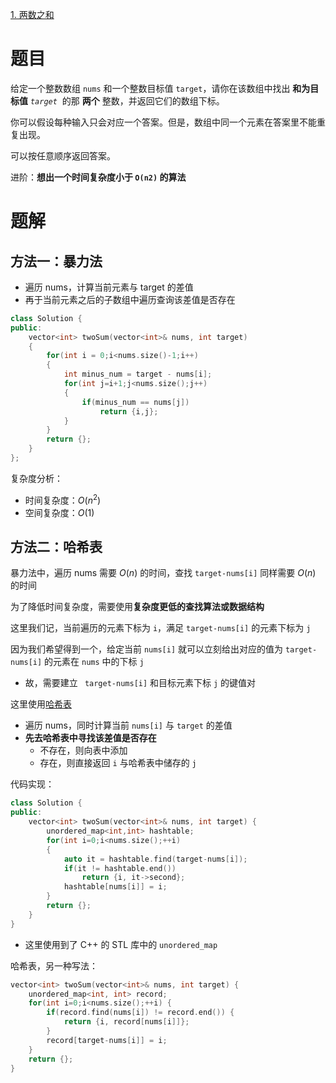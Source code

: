 [1. 两数之和](https://leetcode.cn/problems/two-sum/)

# 题目

给定一个整数数组 `nums` 和一个整数目标值 `target`，请你在该数组中找出 **和为目标值** _`target`_  的那 **两个** 整数，并返回它们的数组下标。

你可以假设每种输入只会对应一个答案。但是，数组中同一个元素在答案里不能重复出现。

可以按任意顺序返回答案。

进阶：**想出一个时间复杂度小于 `O(n2)` 的算法**

# 题解

## 方法一：暴力法

- 遍历 nums，计算当前元素与 target 的差值
- 再于当前元素之后的子数组中遍历查询该差值是否存在

```cpp
class Solution {
public:
	vector<int> twoSum(vector<int>& nums, int target)
	{
		for(int i = 0;i<nums.size()-1;i++)
		{
			int minus_num = target - nums[i];
			for(int j=i+1;j<nums.size();j++)
			{ 
				if(minus_num == nums[j])
					return {i,j};
			}
		}
		return {};
	}
};
```

复杂度分析：
- 时间复杂度：$O(n^2)$
- 空间复杂度：$O(1)$

## 方法二：哈希表

暴力法中，遍历 nums 需要 $O(n)$ 的时间，查找 `target-nums[i]` 同样需要 $O(n)$ 的时间

为了降低时间复杂度，需要使用**复杂度更低的查找算法或数据结构**

这里我们记，当前遍历的元素下标为 `i`，满足 `target-nums[i]` 的元素下标为 `j`

因为我们希望得到一个，给定当前 `nums[i]` 就可以立刻给出对应的值为 `target-nums[i]` 的元素在 `nums` 中的下标 `j` 
- 故，需要建立 ` target-nums[i]` 和目标元素下标 ` j ` 的键值对

这里使用[哈希表](LeetCode/哈希表/README.md)
- 遍历 nums，同时计算当前 `nums[i]` 与 `target` 的差值
- **先去哈希表中寻找该差值是否存在**
	- 不存在，则向表中添加
	- 存在，则直接返回 `i` 与哈希表中储存的 `j`

代码实现：
```cpp
class Solution {
public:
    vector<int> twoSum(vector<int>& nums, int target) {
	    unordered_map<int,int> hashtable;
	    for(int i=0;i<nums.size();++i)
	    {
		    auto it = hashtable.find(target-nums[i]);
			if(it != hashtable.end())
				return {i, it->second};
			hashtable[nums[i]] = i;
		}
		return {};
    }
}
```

- 这里使用到了 C++ 的 STL 库中的 `unordered_map`

哈希表，另一种写法：

```cpp
vector<int> twoSum(vector<int>& nums, int target) {
	unordered_map<int, int> record;
	for(int i=0;i<nums.size();++i) {
		if(record.find(nums[i]) != record.end()) {
			return {i, record[nums[i]]};
		}
		record[target-nums[i]] = i;
	}
	return {};
}
```


